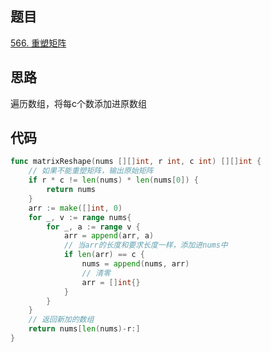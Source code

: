 ## 题目
[566. 重塑矩阵](https://leetcode-cn.com/problems/reshape-the-matrix/submissions/)

## 思路
遍历数组，将每c个数添加进原数组

## 代码
```go
func matrixReshape(nums [][]int, r int, c int) [][]int {
    // 如果不能重塑矩阵，输出原始矩阵
	if r * c != len(nums) * len(nums[0]) {
		return nums
	}
	arr := make([]int, 0)
	for _, v := range nums{
		for _, a := range v {
			arr = append(arr, a)
			// 当arr的长度和要求长度一样，添加进nums中
			if len(arr) == c {
				nums = append(nums, arr)
				// 清零
				arr = []int{}
			}
		}
	}
	// 返回新加的数组
	return nums[len(nums)-r:]
}
```
